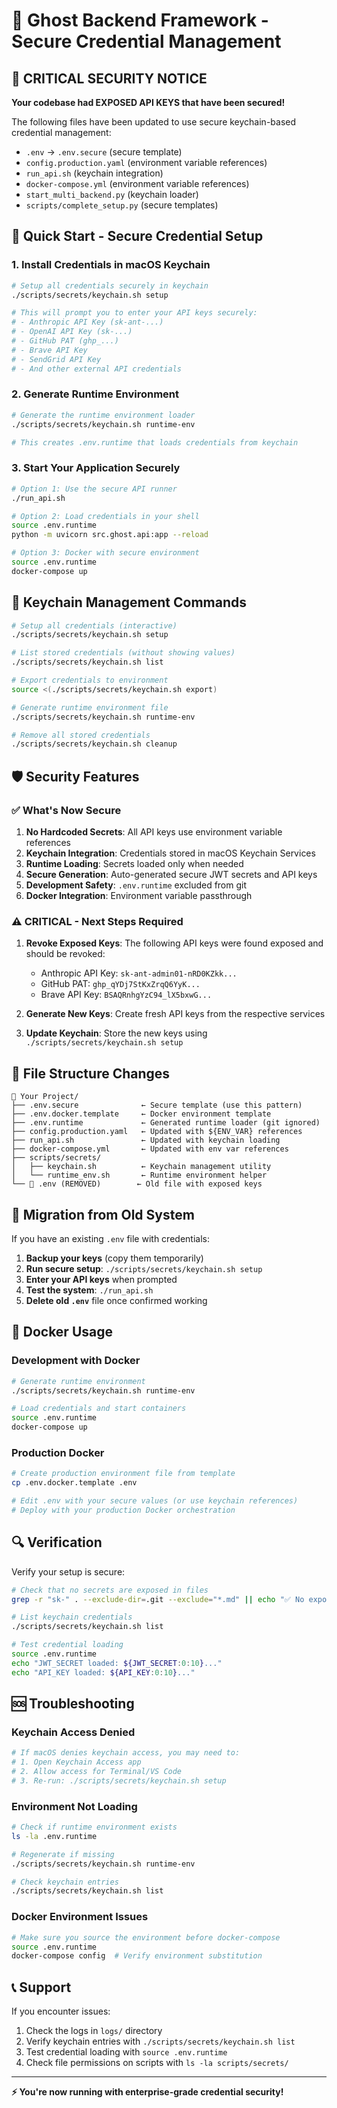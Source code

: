 # 🔐 Ghost Backend Framework - Secure Credential Management

## 🚨 CRITICAL SECURITY NOTICE

**Your codebase had EXPOSED API KEYS that have been secured!**

The following files have been updated to use secure keychain-based credential management:
- `.env` → `.env.secure` (secure template)
- `config.production.yaml` (environment variable references)
- `run_api.sh` (keychain integration) 
- `docker-compose.yml` (environment variable references)
- `start_multi_backend.py` (keychain loader)
- `scripts/complete_setup.py` (secure templates)

## 🔑 Quick Start - Secure Credential Setup

### 1. Install Credentials in macOS Keychain

```bash
# Setup all credentials securely in keychain
./scripts/secrets/keychain.sh setup

# This will prompt you to enter your API keys securely:
# - Anthropic API Key (sk-ant-...)
# - OpenAI API Key (sk-...)  
# - GitHub PAT (ghp_...)
# - Brave API Key
# - SendGrid API Key
# - And other external API credentials
```

### 2. Generate Runtime Environment

```bash
# Generate the runtime environment loader
./scripts/secrets/keychain.sh runtime-env

# This creates .env.runtime that loads credentials from keychain
```

### 3. Start Your Application Securely

```bash
# Option 1: Use the secure API runner
./run_api.sh

# Option 2: Load credentials in your shell
source .env.runtime
python -m uvicorn src.ghost.api:app --reload

# Option 3: Docker with secure environment
source .env.runtime
docker-compose up
```

## 🔐 Keychain Management Commands

```bash
# Setup all credentials (interactive)
./scripts/secrets/keychain.sh setup

# List stored credentials (without showing values)
./scripts/secrets/keychain.sh list

# Export credentials to environment
source <(./scripts/secrets/keychain.sh export)

# Generate runtime environment file
./scripts/secrets/keychain.sh runtime-env

# Remove all stored credentials
./scripts/secrets/keychain.sh cleanup
```

## 🛡️ Security Features

### ✅ What's Now Secure

1. **No Hardcoded Secrets**: All API keys use environment variable references
2. **Keychain Integration**: Credentials stored in macOS Keychain Services
3. **Runtime Loading**: Secrets loaded only when needed
4. **Secure Generation**: Auto-generated secure JWT secrets and API keys
5. **Development Safety**: `.env.runtime` excluded from git
6. **Docker Integration**: Environment variable passthrough

### ⚠️ CRITICAL - Next Steps Required

1. **Revoke Exposed Keys**: The following API keys were found exposed and should be revoked:
   - Anthropic API Key: `sk-ant-admin01-nRD0KZkk...` 
   - GitHub PAT: `ghp_qYDj7StKxZrqQ6YyK...`
   - Brave API Key: `BSAQRnhgYzC94_lX5bxwG...`

2. **Generate New Keys**: Create fresh API keys from the respective services

3. **Update Keychain**: Store the new keys using `./scripts/secrets/keychain.sh setup`

## 📁 File Structure Changes

```
📁 Your Project/
├── .env.secure              ← Secure template (use this pattern)  
├── .env.docker.template     ← Docker environment template
├── .env.runtime             ← Generated runtime loader (git ignored)
├── config.production.yaml   ← Updated with ${ENV_VAR} references
├── run_api.sh               ← Updated with keychain loading
├── docker-compose.yml       ← Updated with env var references
├── scripts/secrets/
│   ├── keychain.sh          ← Keychain management utility
│   └── runtime_env.sh       ← Runtime environment helper
└── 🚨 .env (REMOVED)        ← Old file with exposed keys
```

## 🔄 Migration from Old System

If you have an existing `.env` file with credentials:

1. **Backup your keys** (copy them temporarily)
2. **Run secure setup**: `./scripts/secrets/keychain.sh setup`
3. **Enter your API keys** when prompted
4. **Test the system**: `./run_api.sh`
5. **Delete old `.env`** file once confirmed working

## 🐳 Docker Usage

### Development with Docker

```bash
# Generate runtime environment
./scripts/secrets/keychain.sh runtime-env

# Load credentials and start containers  
source .env.runtime
docker-compose up
```

### Production Docker

```bash
# Create production environment file from template
cp .env.docker.template .env

# Edit .env with your secure values (or use keychain references)
# Deploy with your production Docker orchestration
```

## 🔍 Verification

Verify your setup is secure:

```bash
# Check that no secrets are exposed in files
grep -r "sk-" . --exclude-dir=.git --exclude="*.md" || echo "✅ No exposed secrets found"

# List keychain credentials
./scripts/secrets/keychain.sh list

# Test credential loading
source .env.runtime
echo "JWT_SECRET loaded: ${JWT_SECRET:0:10}..." 
echo "API_KEY loaded: ${API_KEY:0:10}..."
```

## 🆘 Troubleshooting

### Keychain Access Denied
```bash
# If macOS denies keychain access, you may need to:
# 1. Open Keychain Access app
# 2. Allow access for Terminal/VS Code
# 3. Re-run: ./scripts/secrets/keychain.sh setup
```

### Environment Not Loading
```bash
# Check if runtime environment exists
ls -la .env.runtime

# Regenerate if missing
./scripts/secrets/keychain.sh runtime-env

# Check keychain entries
./scripts/secrets/keychain.sh list
```

### Docker Environment Issues
```bash
# Make sure you source the environment before docker-compose
source .env.runtime
docker-compose config  # Verify environment substitution
```

## 📞 Support

If you encounter issues:
1. Check the logs in `logs/` directory
2. Verify keychain entries with `./scripts/secrets/keychain.sh list`
3. Test credential loading with `source .env.runtime`
4. Check file permissions on scripts with `ls -la scripts/secrets/`

---

**⚡ You're now running with enterprise-grade credential security!**
